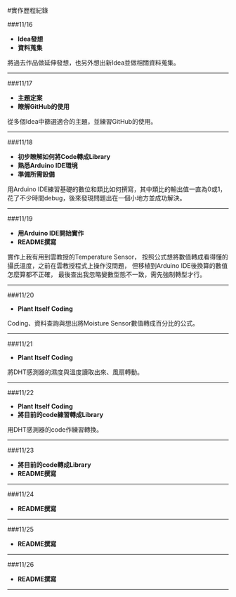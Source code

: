 #實作歷程紀錄

###11/16
- __Idea發想__
- __資料蒐集__

將過去作品做延伸發想，也另外想出新Idea並做相關資料蒐集。

---

###11/17
- __主題定案__
- __瞭解GitHub的使用__

從多個Idea中篩選適合的主題，並練習GitHub的使用。

---

###11/18
- __初步瞭解如何將Code轉成Library__
- __熟悉Arduino IDE環境__
- __準備所需設備__

用Arduino IDE練習基礎的數位和類比如何撰寫，其中類比的輸出值一直為0或1，
花了不少時間debug，後來發現問題出在一個小地方並成功解決。

---

###11/19
- __用Arduino IDE開始實作__
- __README撰寫__

實作上我有用到雲教授的Temperature Sensor，
按照公式想將數值轉成看得懂的攝氏溫度，之前在雲教授程式上操作沒問題，
但移植到Arduino IDE後換算的數值怎麼算都不正確，
最後查出我忽略變數型態不一致，需先強制轉型才行。

---

###11/20
- __Plant Itself Coding__

Coding、資料查詢與想出將Moisture Sensor數值轉成百分比的公式。

---

###11/21
- __Plant Itself Coding__

將DHT感測器的濕度與溫度讀取出來、風扇轉動。

---

###11/22
- __Plant Itself Coding__
- __將目前的code練習轉成Library__

用DHT感測器的code作練習轉換。

---

###11/23
- __將目前的code轉成Library__
- __README撰寫__

---

###11/24
- __README撰寫__

---

###11/25
- __README撰寫__

---

###11/26
- __README撰寫__

---
